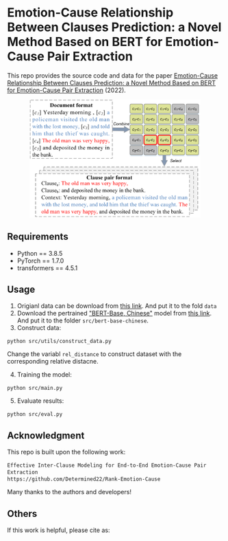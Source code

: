 # Emotion-Cause Relationship Between Clauses Prediction: a Novel Method Based on BERT for Emotion-Cause Pair Extraction

This repo provides the source code and data for the paper [Emotion-Cause Relationship Between Clauses Prediction: a Novel Method Based on BERT for Emotion-Cause Pair Extraction](https://ieeexplore.ieee.org/abstract/document/10020298) (2022).


<p align="center">
  <img src="example.png" width="400" title="An example of data reconstruction" alt="">
</p>

## Requirements

- Python == 3.8.5
- PyTorch == 1.7.0
- transformers == 4.5.1

##  Usage
1. Origianl data can be download from [this link](https://github.com/Determined22/Rank-Emotion-Cause). And put it to the fold `data`
2. Download the pertrained ["BERT-Base, Chinese"](https://github.com/google-research/bert) model from [this link](https://s3.amazonaws.com/models.huggingface.co/bert/bert-base-chinese.tar.gz). And put it to the folder `src/bert-base-chinese`.
3. Construct data:

```
python src/utils/construct_data.py
```
Change the variabl `rel_distance` to construct dataset with the corresponding relative distacne.

4. Training the model:

```
python src/main.py
```

5. Evaluate results:
```
python src/eval.py
```


##  Acknowledgment
This repo is built upon the following work: 
```
Effective Inter-Clause Modeling for End-to-End Emotion-Cause Pair Extraction
https://github.com/Determined22/Rank-Emotion-Cause
```

Many thanks to the authors and developers!

## Others
If this work is helpful, please cite as:
```bib

```
